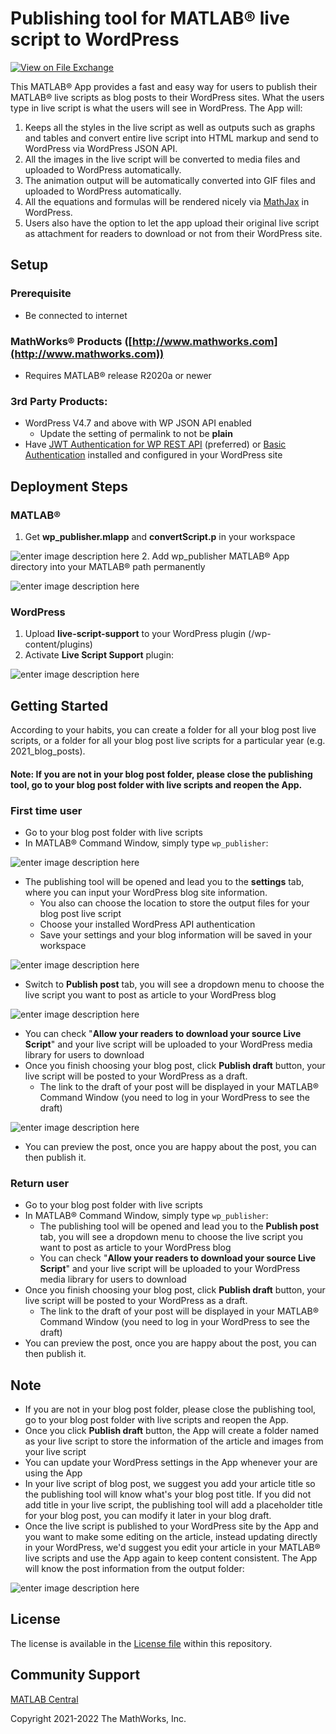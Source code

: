 
# Publishing tool for MATLAB® live script to WordPress
[![View <File Exchange Title> on File Exchange](https://www.mathworks.com/matlabcentral/images/matlab-file-exchange.svg)](https://www.mathworks.com/matlabcentral/fileexchange/103730-publishing-tool-for-matlab-live-script-to-wordpress)  
 
This MATLAB® App provides a fast and easy way for users to publish their MATLAB® live scripts as blog posts to their WordPress sites. What the users type in live script is what the users will see in WordPress. 
The App will:
1. Keeps all the styles in the live script as well as outputs such as graphs and tables and convert entire live script into HTML markup and send to WordPress via WordPress JSON API.
2. All the images in the live script will be converted to media files and uploaded to WordPress automatically.
3. The animation output will be automatically converted into GIF files and uploaded to WordPress automatically.
4. All the equations and formulas will be rendered nicely via [MathJax](https://www.mathjax.org/) in WordPress. 
5. Users also have the option to let the app upload their original live script as attachment for readers to download or not from their WordPress site.  

## Setup 
### Prerequisite
- Be connected to internet
### MathWorks® Products ([http://www.mathworks.com](http://www.mathworks.com))
 - Requires MATLAB® release R2020a or newer
### 3rd Party Products:
- WordPress V4.7 and above with WP JSON API enabled
	- Update the setting of permalink to not be **plain**
- Have [JWT Authentication for WP REST API](https://wordpress.org/plugins/jwt-authentication-for-wp-rest-api/) (preferred) or [Basic Authentication](https://github.com/WP-API/Basic-Auth) installed and configured in your WordPress site

## Deployment Steps 
### MATLAB®

 1. Get **wp_publisher.mlapp** and **convertScript.p** in your workspace

![enter image description here](https://github.com/mathworks/WordPress_Publishing_Tool/blob/master/images/deployment.png)
 2. Add wp_publisher MATLAB® App directory into your MATLAB® path permanently

![enter image description here](https://www.mathworks.com/matlabcentral/answers/uploaded_files/227308/Untitled.png)

### WordPress

 1. Upload **live-script-support** to your WordPress plugin (/wp-content/plugins)
 2. Activate **Live Script Support** plugin:

![enter image description here](https://github.com/mathworks/WordPress_Publishing_Tool/blob/master/images/plugin.png)

## Getting Started
According to your habits, you can create a folder for all your blog post live scripts, or a folder for all your blog post live scripts for a particular year (e.g. 2021_blog_posts).
#### Note: If you are not in your blog post folder, please close the publishing tool, go to your blog post folder with live scripts and reopen the App. 

### First time user
 - Go to your blog post folder with live scripts
 - In MATLAB® Command Window, simply type `wp_publisher`:

![enter image description here](https://github.com/mathworks/WordPress_Publishing_Tool/blob/master/images/blogs.png)
	
 - The publishing tool will be opened and lead you to the **settings** tab, where you can input your WordPress blog site information. 
	 - You also can choose the location to store the output files for your blog post live script
	 - Choose your installed WordPress API authentication
	 - Save your settings and your blog information will be saved in your workspace

![enter image description here](https://github.com/mathworks/WordPress_Publishing_Tool/blob/master/images/blog_setting.png)

 - Switch to **Publish post** tab, you will see a dropdown menu to choose the live script you want to post as article to your WordPress blog

![enter image description here](https://github.com/mathworks/WordPress_Publishing_Tool/blob/master/images/post.png)


- You can check "**Allow your readers to download your source Live Script**" and your live script will be uploaded to your WordPress media library for users to download
 - Once you finish choosing your blog post, click **Publish draft** button, your live script will be posted to your WordPress as a draft.
	 - The link to the draft of your post will be displayed in your MATLAB® Command Window (you need to log in your WordPress to see the draft)
	 
![enter image description here](https://github.com/mathworks/WordPress_Publishing_Tool/blob/master/images/after_post.png)

 - You can preview the post, once you are happy about the post, you can then publish it.
	 
### Return user
 - Go to your blog post folder with live scripts
 - In MATLAB® Command Window, simply type `wp_publisher`:
	 - The publishing tool will be opened and lead you to the  **Publish post** tab, you will see a dropdown menu to choose the live script you want to post as article to your WordPress blog
	 - You can check "**Allow your readers to download your source Live Script**" and your live script will be uploaded to your WordPress media library for users to download
 - Once you finish choosing your blog post, click **Publish draft** button, your live script will be posted to your WordPress as a draft.
	 - The link to the draft of your post will be displayed in your MATLAB® Command Window (you need to log in your WordPress to see the draft)
 - You can preview the post, once you are happy about the post, you can then publish it.

## Note

 - If you are not in your blog post folder, please close the publishing tool, go to your blog post folder with live scripts and reopen the App. 
 - Once you click **Publish draft** button, the App will create a folder named as your live script to store the information of the article and images from your live script
 - You can update your WordPress settings in the App whenever your are using the App
 - In your live script of blog post, we suggest you add your article title so the publishing tool will know what's your blog post title. If you did not add title in your live script, the publishing tool will add a placeholder title for your blog post, you can modify it later in your blog draft.
 - Once the live script is published to your WordPress site by the App and you want to make some editing on the article, instead updating directly in your WordPress, we'd suggest you edit your article in your MATLAB® live scripts and use the App again to keep content consistent. The App will know the post information from the output folder:

![enter image description here](https://github.com/mathworks/WordPress_Publishing_Tool/blob/master/images/update.png)
  	

## License

The license is available in the [License file](https://github.com/mathworks/WordPress_Publishing_Tool/blob/master/license.txt) within this repository.

## [](#community-support)Community Support

[MATLAB Central](https://www.mathworks.com/matlabcentral)

Copyright 2021-2022 The MathWorks, Inc.
